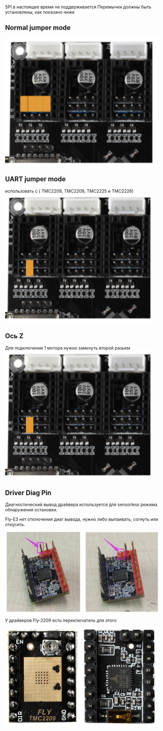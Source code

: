 #
 SPI в настоящее время не поддерживается
Перемычки должны быть установлены, как показано ниже

## Normal jumper mode

![Normal](https://github.com/alexsuslov/FLY-RRF-E3/blob/master/images/normal.png?raw=true)

## UART jumper mode

использовать c ( TMC2208, TMC2209, TMC2225 и TMC2226)
![UART](https://github.com/alexsuslov/FLY-RRF-E3/blob/master/images/uart.png?raw=true)

## Ось Z
Для подключения 1 мотора нужно замкнуть второй разьем
![Z](https://github.com/alexsuslov/FLY-RRF-E3/blob/master/images/uart.png?raw=true)

## Driver Diag Pin
Диагностический вывод драйвера используется для sensorless режима обнаружения остановки.

Fly-E3 нет отключения диаг вывода, нужно либо выпаивать, согнуть или откусить.

![diagpin](https://github.com/alexsuslov/FLY-RRF-E3/blob/master/images/diag_pin.png?raw=true)

У драйверов Fly-2209 есть переключатель для этого

![2209](https://github.com/alexsuslov/FLY-RRF-E3/blob/master/images/2209.png?raw=true)


